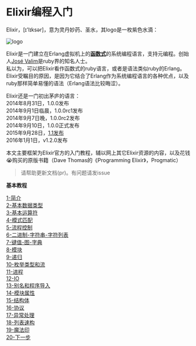 Elixir编程入门
=============

Elixir，[ɪ'lɪksər]，意为灵丹妙药、圣水，其logo是一枚紫色水滴：   
   
![logo](http://elixir-lang.org/images/logo/logo.png)   

Elixir是一门建立在Erlang虚拟机上的[**函数式**](http://baike.baidu.com/view/3476448.htm?fr=aladdin)的系统编程语言，支持元编程。创始人[José Valim](https://github.com/josevalim)是ruby界的知名人士。   
私以为，可以把Elixir看作函数式的ruby语言，或者是语法类似ruby的Erlang。Elixir受瞩目的原因，是因为它结合了Erlang作为系统编程语言的各种优点，以及ruby那样简单易懂的语法（Erlang语法比较晦涩）。   

Elixir还是一门初出茅庐的语言：   
2014年8月31日，1.0.0发布   
2014年9月1日临晨，1.0.0rc1发布   
2014年9月7日晚，1.0.0rc2发布   
2014年9月10日，1.0.0正式发布   
2015年9月28日，[1.1发布](http://elixir-lang.org/blog/2015/09/28/elixir-v1-1-0-released/)   
2016年1月1日，v1.2.0发布

本文主要框架为Elixir官方的入门教程，辅以网上其它Elixir资源的内容，以及花钱:sob:购买的原版书籍（Dave Thomas的《Programming Elixir》，Progmatic）   

>请帮助更新文档(pr)。有问题请发issue

**基本教程**

[1-简介](../master/1-intro.md) <br/>
[2-基本数据类型](../master/2-basic-types.md) <br/>
[3-基本运算符](../master/3-basic-ops.md) <br/>
[4-模式匹配](../master/4-pattern-matching.md) <br/>
[5-流程控制](../master/5-case-cond-if.md) <br/>
[6-二进制-字符串-字符列表](../master/6-bin-str-charlist.md) <br/>
[7-键值-图-字典](../master/7-keywords-map-dict.md) <br/>
[8-模块](../master/8-modules.md) <br/>
[9-递归](../master/9-recursion.md) <br/>
[10-枚举类型和流](../master/10-enum-stream.md) <br/>
[11-进程](../master/11-process.md) <br/>
[12-IO](../master/12-io.md) <br/>
[13-别名和程序导入](../master/13-alias-req-imp.md) <br/>
[14-模块属性](../master/14-mod-attr.md) <br/>
[15-结构体](../master/15-structs.md) <br/>
[16-协议](../master/16-proto.md) <br/>
[17-异常处理](../master/17-try-catch.md) <br/>
[18-列表速构](../master/18-comprehensions.md) <br/>
[19-魔法印](../master/19-sigils.md) <br/>
[20-下一步](../master/20-next.md) <br/>
